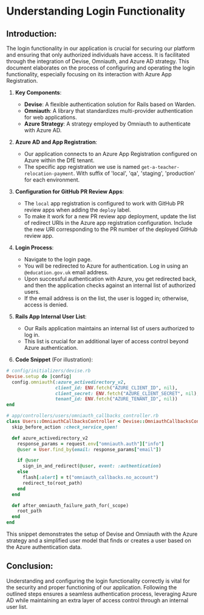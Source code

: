 # Understanding Login Functionality

## Introduction:

The login functionality in our application is crucial for securing our platform and ensuring that only authorized individuals have access.
It is facilitated through the integration of Devise, Omniauth, and Azure AD strategy.
This document elaborates on the process of configuring and operating the login functionality, especially focusing on its interaction with Azure App Registration.

1. **Key Components**:
   - **Devise**: A flexible authentication solution for Rails based on Warden.
   - **Omniauth**: A library that standardizes multi-provider authentication for web applications.
   - **Azure Strategy**: A strategy employed by Omniauth to authenticate with Azure AD.
2. **Azure AD and App Registration**:
   - Our application connects to an Azure App Registration configured on Azure within the DfE tenant.
   - The specific app registration we use is named `get-a-teacher-relocation-payment`. With suffix of 'local', 'qa', 'staging', 'production' for each environment.
3. **Configuration for GitHub PR Review Apps**:

   - The `local` app registration is configured to work with GitHub PR review apps when adding the `deploy` label.
   - To make it work for a new PR review app deployment, update the list of redirect URIs in the Azure app registration configuration. Include the new URI corresponding to the PR number of the deployed GitHub review app.

4. **Login Process**:
   - Navigate to the login page.
   - You will be redirected to Azure for authentication. Log in using an `@education.gov.uk` email address.
   - Upon successful authentication with Azure, you get redirected back, and then the application checks against an internal list of authorized users.
   - If the email address is on the list, the user is logged in; otherwise, access is denied.
5. **Rails App Internal User List**:

   - Our Rails application maintains an internal list of users authorized to log in.
   - This list is crucial for an additional layer of access control beyond Azure authentication.

6. **Code Snippet** (For illustration):

```ruby
# config/initializers/devise.rb
Devise.setup do |config|
  config.omniauth(:azure_activedirectory_v2,
                  client_id: ENV.fetch("AZURE_CLIENT_ID", nil),
                  client_secret: ENV.fetch("AZURE_CLIENT_SECRET", nil),
                  tenant_id: ENV.fetch("AZURE_TENANT_ID", nil))
end

# app/controllers/users/omniauth_callbacks_controller.rb
class Users::OmniauthCallbacksController < Devise::OmniauthCallbacksController
  skip_before_action :check_service_open!

  def azure_activedirectory_v2
    response_params = request.env["omniauth.auth"]["info"]
    @user = User.find_by(email: response_params["email"])

    if @user
      sign_in_and_redirect(@user, event: :authentication)
    else
      flash[:alert] = t("omniauth_callbacks.no_account")
      redirect_to(root_path)
    end
  end

  def after_omniauth_failure_path_for(_scope)
    root_path
  end
end
```

This snippet demonstrates the setup of Devise and Omniauth with the Azure strategy and a simplified user model that finds or creates a user based on the Azure authentication data.

## Conclusion:

Understanding and configuring the login functionality correctly is vital for the security and proper functioning of our application. Following the outlined steps ensures a seamless authentication process, leveraging Azure AD while maintaining an extra layer of access control through an internal user list.
